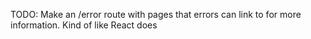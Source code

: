TODO: Make an /error route with pages that errors can link to for more information. Kind of like React does

